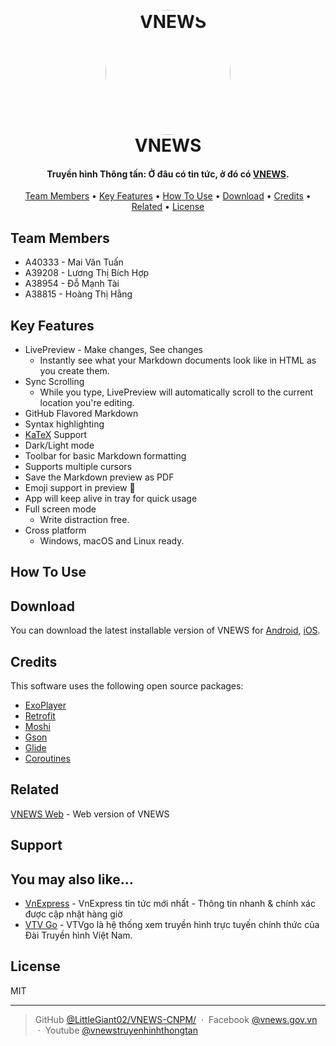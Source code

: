 
<h1 align="center">
  <br>
  <a href="https://vnews.gov.vn/"><img style="border-radius: 50%" src="https://is3-ssl.mzstatic.com/image/thumb/Purple126/v4/55/6f/9f/556f9f9c-761d-1076-87dc-05b391946ec8/source/512x512bb.jpg" alt="VNEWS" width="200"></a>
  <br>
  VNEWS
  <br>
</h1>

<h4 align="center">Truyền hình Thông tấn: Ở đâu có tin tức, ở đó có <a href="https://vnews.gov.vn/" target="_blank">VNEWS</a>.</h4>

<p align="center">
  <a href="#team-member">Team Members</a> •
  <a href="#key-features">Key Features</a> •
  <a href="#how-to-use">How To Use</a> •
  <a href="#download">Download</a> •
  <a href="#credits">Credits</a> •
  <a href="#related">Related</a> •
  <a href="#license">License</a>
</p>

## Team Members
* A40333 - Mai Văn Tuấn
* A39208 - Lương Thị Bích Hợp
* A38954 - Đỗ Mạnh Tài
* A38815 - Hoàng Thị Hằng

## Key Features

* LivePreview - Make changes, See changes
  - Instantly see what your Markdown documents look like in HTML as you create them.
* Sync Scrolling
  - While you type, LivePreview will automatically scroll to the current location you're editing.
* GitHub Flavored Markdown  
* Syntax highlighting
* [KaTeX](https://khan.github.io/KaTeX/) Support
* Dark/Light mode
* Toolbar for basic Markdown formatting
* Supports multiple cursors
* Save the Markdown preview as PDF
* Emoji support in preview :tada:
* App will keep alive in tray for quick usage
* Full screen mode
  - Write distraction free.
* Cross platform
  - Windows, macOS and Linux ready.

## How To Use

## Download

You can download the latest installable version of VNEWS for [Android](https://play.google.com/store/apps/details?id=com.vnews.vn), [iOS](https://apps.apple.com/us/app/vnews/id1340851623).

## Credits

This software uses the following open source packages:

- [ExoPlayer](https://github.com/google/ExoPlayer)
- [Retrofit](https://square.github.io/retrofit/)
- [Moshi](https://github.com/square/moshi)
- [Gson](https://github.com/google/gson)
- [Glide](https://github.com/bumptech/glide)
- [Coroutines](https://github.com/Kotlin/kotlinx.coroutines)

## Related

[VNEWS Web](https://vnews.gov.vn/) - Web version of VNEWS

## Support

## You may also like...

- [VnExpress](https://vnexpress.net/) - VnExpress tin tức mới nhất - Thông tin nhanh & chính xác được cập nhật hàng giờ
- [VTV Go](https://vtvgo.vn/trang-chu.html) - VTVgo là hệ thống xem truyền hình trực tuyến chính thức của Đài Truyền hình Việt Nam.

## License

MIT

---

> GitHub [@LittleGiant02/VNEWS-CNPM/](https://github.com/LittleGiant02/VNEWS-CNPM) &nbsp;&middot;&nbsp;
> Facebook [@vnews.gov.vn](https://www.facebook.com/vnews.gov.vn) &nbsp;&middot;&nbsp;
> Youtube [@vnewstruyenhinhthongtan](https://www.youtube.com/@vnewstruyenhinhthongtan)


